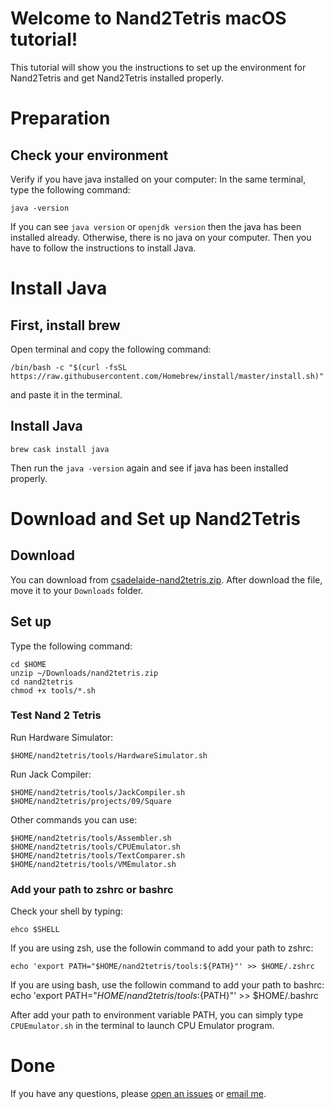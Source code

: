 
# Welcome to Nand2Tetris macOS tutorial!

This tutorial will show you the instructions to set up the environment for Nand2Tetris and get Nand2Tetris installed properly.

# Preparation 

## Check your environment
Verify if you have java installed on your computer:
In the same terminal, type the following command:
```
java -version
```
If you can see `java version` or `openjdk version` then the java has been installed already. Otherwise, there is no java on your computer. Then you have to follow the instructions to install Java.

# Install Java 
## First, install brew
Open terminal and copy the following command:
```
/bin/bash -c "$(curl -fsSL https://raw.githubusercontent.com/Homebrew/install/master/install.sh)"
```
and paste it in the terminal.
## Install Java 
```
brew cask install java
```
Then run the `java -version` again and see if java has been installed properly.
# Download and Set up Nand2Tetris
## Download
You can download from [csadelaide-nand2tetris.zip](https://raw.githubusercontent.com/wxw-matt/nand2tetris-macos/master/csadelaide-nand2tetris.zip). After download the file, move it to your `Downloads` folder.
## Set up 
Type the following command: 
```
cd $HOME
unzip ~/Downloads/nand2tetris.zip
cd nand2tetris
chmod +x tools/*.sh
```
### Test Nand 2 Tetris
Run Hardware Simulator:
```
$HOME/nand2tetris/tools/HardwareSimulator.sh
```

Run Jack Compiler:
```
$HOME/nand2tetris/tools/JackCompiler.sh $HOME/nand2tetris/projects/09/Square
```
Other commands you can use:
```
$HOME/nand2tetris/tools/Assembler.sh
$HOME/nand2tetris/tools/CPUEmulator.sh
$HOME/nand2tetris/tools/TextComparer.sh
$HOME/nand2tetris/tools/VMEmulator.sh
```

### Add your path to zshrc or bashrc
Check your shell by typing:
```
ehco $SHELL
```
If you are using zsh, use the followin command to add your path to zshrc:
```
echo 'export PATH="$HOME/nand2tetris/tools:${PATH}"' >> $HOME/.zshrc
```
If you are using bash, use the followin command to add your path to bashrc:
echo 'export PATH="$HOME/nand2tetris/tools:${PATH}"' >> $HOME/.bashrc

After add your path to environment variable PATH, you can simply type `CPUEmulator.sh` in the terminal to launch CPU Emulator program.
# Done
If you have any questions, please [open an issues](https://github.com/wxw-matt/nand2tetris-macos/issues) or [email me](mailto:matt.wxw.adelaide@gmail.com).
